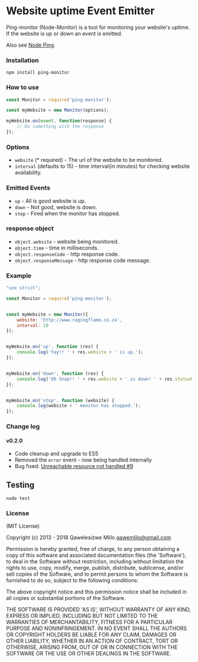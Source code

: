 # Website uptime Event Emitter

Ping-monitor (Node-Monitor) is a tool for monitoring your website's uptime. If the website is up or down an event is emitted.

Also see [Node Ping](https://github.com/qawemlilo/node-ping).

### Installation
```
npm install ping-monitor
```


### How to use
```javascript
const Monitor = require('ping-monitor');

const myWebsite = new Monitor(options);

myWebsite.on(event, function(response) {
    // Do something with the response
});
```


### Options

- `website` (* required) - The url of the website to be monitored.
- `interval` (defaults to 15) - time interval(in minutes) for checking website availability.



### Emitted Events

- `up` - All is good website is up.
- `down` - Not good, website is down.
- `stop` - Fired when the monitor has stopped.



### response object

- `object.website` - website being monitored.
- `object.time` - time in milliseconds.
- `object.responseCode` - http response code.
- `object.responseMessage` -  http response code message.



### Example
```javascript
"use strict";

const Monitor = require('ping-monitor');


const myWebsite = new Monitor({
    website: 'http://www.ragingflame.co.za',
    interval: 10
});


myWebsite.on('up', function (res) {
    console.log('Yay!! ' + res.website + ' is up.');
});


myWebsite.on('down', function (res) {
    console.log('Oh Snap!! ' + res.website + ' is down! ' + res.statusMessage);
});


myWebsite.on('stop', function (website) {
    console.log(website + ' monitor has stopped.');
});
```

### Change log

#### v0.2.0

  - Code cleanup and upgrade to ES5
  - Removed the `error` event - now being handled internally
  - Bug fixed: [Unreachable resource not handled #9](https://github.com/qawemlilo/node-monitor/issues/9)


## Testing
```
node test
```


### License

(MIT License)

Copyright (c) 2013 - 2018 Qawelesizwe Mlilo <qawemlilo@gmail.com>

Permission is hereby granted, free of charge, to any person obtaining a copy of this software and associated documentation files (the 'Software'), to deal in the Software without restriction, including without limitation the rights to use, copy, modify, merge, publish, distribute, sublicense, and/or sell copies of the Software, and to permit persons to whom the Software is furnished to do so, subject to the following conditions:

The above copyright notice and this permission notice shall be included in all copies or substantial portions of the Software.

THE SOFTWARE IS PROVIDED 'AS IS', WITHOUT WARRANTY OF ANY KIND, EXPRESS OR IMPLIED, INCLUDING BUT NOT LIMITED TO THE WARRANTIES OF MERCHANTABILITY, FITNESS FOR A PARTICULAR PURPOSE AND NONINFRINGEMENT. IN NO EVENT SHALL THE AUTHORS OR COPYRIGHT HOLDERS BE LIABLE FOR ANY CLAIM, DAMAGES OR OTHER LIABILITY, WHETHER IN AN ACTION OF CONTRACT, TORT OR OTHERWISE, ARISING FROM, OUT OF OR IN CONNECTION WITH THE SOFTWARE OR THE USE OR OTHER DEALINGS IN THE SOFTWARE.
